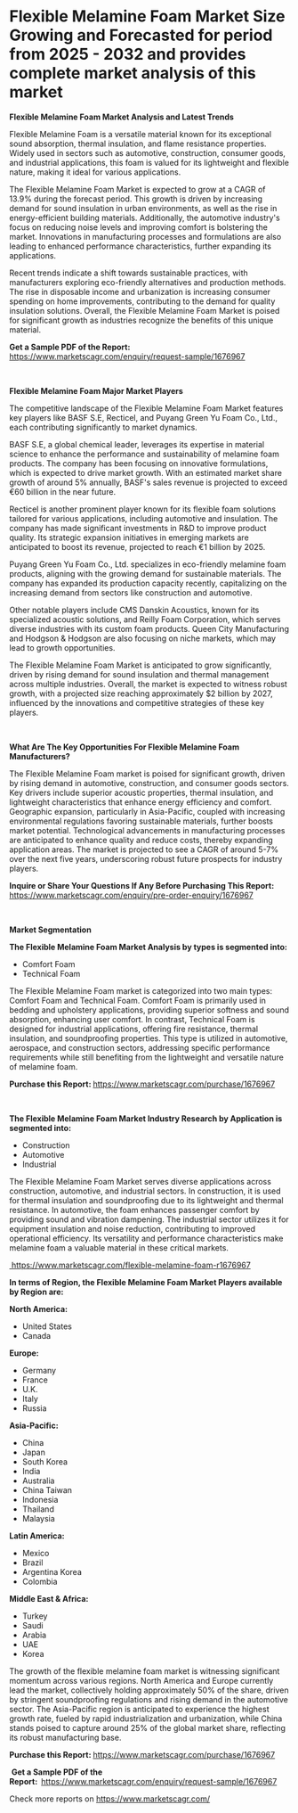 <p><h1>Flexible Melamine Foam Market Size Growing and Forecasted for period from 2025 - 2032 and provides complete market analysis of this market</h1></p><p><strong>Flexible Melamine Foam Market Analysis and Latest Trends</strong></p>
<p><p>Flexible Melamine Foam is a versatile material known for its exceptional sound absorption, thermal insulation, and flame resistance properties. Widely used in sectors such as automotive, construction, consumer goods, and industrial applications, this foam is valued for its lightweight and flexible nature, making it ideal for various applications.</p><p>The Flexible Melamine Foam Market is expected to grow at a CAGR of 13.9% during the forecast period. This growth is driven by increasing demand for sound insulation in urban environments, as well as the rise in energy-efficient building materials. Additionally, the automotive industry's focus on reducing noise levels and improving comfort is bolstering the market. Innovations in manufacturing processes and formulations are also leading to enhanced performance characteristics, further expanding its applications.</p><p>Recent trends indicate a shift towards sustainable practices, with manufacturers exploring eco-friendly alternatives and production methods. The rise in disposable income and urbanization is increasing consumer spending on home improvements, contributing to the demand for quality insulation solutions. Overall, the Flexible Melamine Foam Market is poised for significant growth as industries recognize the benefits of this unique material.</p></p>
<p><strong>Get a Sample PDF of the Report:&nbsp;</strong> <a href="https://www.marketscagr.com/enquiry/request-sample/1676967?utm_campaign=2948&utm_medium=2&utm_source=Github&utm_content=ia&utm_term=24032025&utm_id=flexible-melamine-foam">https://www.marketscagr.com/enquiry/request-sample/1676967</a></p>
<p>&nbsp;</p>
<p><strong>Flexible Melamine Foam Major Market Players</strong></p>
<p><p>The competitive landscape of the Flexible Melamine Foam Market features key players like BASF S.E, Recticel, and Puyang Green Yu Foam Co., Ltd., each contributing significantly to market dynamics.</p><p>BASF S.E, a global chemical leader, leverages its expertise in material science to enhance the performance and sustainability of melamine foam products. The company has been focusing on innovative formulations, which is expected to drive market growth. With an estimated market share growth of around 5% annually, BASF's sales revenue is projected to exceed €60 billion in the near future.</p><p>Recticel is another prominent player known for its flexible foam solutions tailored for various applications, including automotive and insulation. The company has made significant investments in R&D to improve product quality. Its strategic expansion initiatives in emerging markets are anticipated to boost its revenue, projected to reach €1 billion by 2025.</p><p>Puyang Green Yu Foam Co., Ltd. specializes in eco-friendly melamine foam products, aligning with the growing demand for sustainable materials. The company has expanded its production capacity recently, capitalizing on the increasing demand from sectors like construction and automotive.</p><p>Other notable players include CMS Danskin Acoustics, known for its specialized acoustic solutions, and Reilly Foam Corporation, which serves diverse industries with its custom foam products. Queen City Manufacturing and Hodgson & Hodgson are also focusing on niche markets, which may lead to growth opportunities.</p><p>The Flexible Melamine Foam Market is anticipated to grow significantly, driven by rising demand for sound insulation and thermal management across multiple industries. Overall, the market is expected to witness robust growth, with a projected size reaching approximately $2 billion by 2027, influenced by the innovations and competitive strategies of these key players.</p></p>
<p>&nbsp;</p>
<p><strong>What Are The Key Opportunities For Flexible Melamine Foam Manufacturers?</strong></p>
<p><p>The Flexible Melamine Foam market is poised for significant growth, driven by rising demand in automotive, construction, and consumer goods sectors. Key drivers include superior acoustic properties, thermal insulation, and lightweight characteristics that enhance energy efficiency and comfort. Geographic expansion, particularly in Asia-Pacific, coupled with increasing environmental regulations favoring sustainable materials, further boosts market potential. Technological advancements in manufacturing processes are anticipated to enhance quality and reduce costs, thereby expanding application areas. The market is projected to see a CAGR of around 5-7% over the next five years, underscoring robust future prospects for industry players.</p></p>
<p><strong>Inquire or Share Your Questions If Any Before Purchasing This Report:</strong> <a href="https://www.marketscagr.com/enquiry/pre-order-enquiry/1676967?utm_campaign=2948&utm_medium=2&utm_source=Github&utm_content=ia&utm_term=24032025&utm_id=flexible-melamine-foam">https://www.marketscagr.com/enquiry/pre-order-enquiry/1676967</a></p>
<p>&nbsp;</p>
<p><strong>Market Segmentation</strong></p>
<p><strong>The Flexible Melamine Foam Market Analysis by types is segmented into:</strong></p>
<p><ul><li>Comfort Foam</li><li>Technical Foam</li></ul></p>
<p><p>The Flexible Melamine Foam market is categorized into two main types: Comfort Foam and Technical Foam. Comfort Foam is primarily used in bedding and upholstery applications, providing superior softness and sound absorption, enhancing user comfort. In contrast, Technical Foam is designed for industrial applications, offering fire resistance, thermal insulation, and soundproofing properties. This type is utilized in automotive, aerospace, and construction sectors, addressing specific performance requirements while still benefiting from the lightweight and versatile nature of melamine foam.</p></p>
<p><strong>Purchase this Report:&nbsp;</strong><a href="https://www.marketscagr.com/purchase/1676967?utm_campaign=2948&utm_medium=2&utm_source=Github&utm_content=ia&utm_term=24032025&utm_id=flexible-melamine-foam">https://www.marketscagr.com/purchase/1676967</a></p>
<p>&nbsp;</p>
<p><strong>The Flexible Melamine Foam Market Industry Research by Application is segmented into:</strong></p>
<p><ul><li>Construction</li><li>Automotive</li><li>Industrial</li></ul></p>
<p><p>The Flexible Melamine Foam Market serves diverse applications across construction, automotive, and industrial sectors. In construction, it is used for thermal insulation and soundproofing due to its lightweight and thermal resistance. In automotive, the foam enhances passenger comfort by providing sound and vibration dampening. The industrial sector utilizes it for equipment insulation and noise reduction, contributing to improved operational efficiency. Its versatility and performance characteristics make melamine foam a valuable material in these critical markets.</p></p>
<p><a href="https://www.marketscagr.com/flexible-melamine-foam-r1676967?utm_campaign=2948&utm_medium=2&utm_source=Github&utm_content=ia&utm_term=24032025&utm_id=flexible-melamine-foam">&nbsp;https://www.marketscagr.com/flexible-melamine-foam-r1676967</a></p>
<p><strong>In terms of Region, the Flexible Melamine Foam Market Players available by Region are:</strong></p>
<p>
    <p> <strong> North America: </strong>
        <ul>
            <li>United States</li>
            <li>Canada</li>
        </ul>
        </p> 
    <p> <strong> Europe: </strong>
        <ul>
            <li>Germany</li>
            <li>France</li>
            <li>U.K.</li>
            <li>Italy</li>
            <li>Russia</li>
        </ul>
        </p> 
    <p> <strong> Asia-Pacific: </strong>
        <ul>
            <li>China</li>
            <li>Japan</li>
            <li>South Korea</li>
            <li>India</li>
            <li>Australia</li>
            <li>China Taiwan</li>
            <li>Indonesia</li>
            <li>Thailand</li>
            <li>Malaysia</li>
        </ul>
        </p> 
    <p> <strong> Latin America: </strong>
        <ul>
            <li>Mexico</li>
            <li>Brazil</li>
            <li>Argentina Korea</li>
            <li>Colombia</li>
        </ul>
        </p> 
    <p> <strong> Middle East & Africa: </strong>
        <ul>
            <li>Turkey</li>
            <li>Saudi</li>
            <li>Arabia</li>
            <li>UAE</li>
            <li>Korea</li>
        </ul>
    </p>
    </p>
<p><p>The growth of the flexible melamine foam market is witnessing significant momentum across various regions. North America and Europe currently lead the market, collectively holding approximately 50% of the share, driven by stringent soundproofing regulations and rising demand in the automotive sector. The Asia-Pacific region is anticipated to experience the highest growth rate, fueled by rapid industrialization and urbanization, while China stands poised to capture around 25% of the global market share, reflecting its robust manufacturing base.</p></p>
<p><strong>Purchase this Report: </strong><a href="https://www.marketscagr.com/purchase/1676967?utm_campaign=2948&utm_medium=2&utm_source=Github&utm_content=ia&utm_term=24032025&utm_id=flexible-melamine-foam">https://www.marketscagr.com/purchase/1676967</a></p>
<p>&nbsp;<strong>Get a Sample PDF of the Report:&nbsp;&nbsp;</strong><a href="https://www.marketscagr.com/enquiry/request-sample/1676967?utm_campaign=2948&utm_medium=2&utm_source=Github&utm_content=ia&utm_term=24032025&utm_id=flexible-melamine-foam">https://www.marketscagr.com/enquiry/request-sample/1676967</a></p>
<p><strong></strong></p>
<p>Check more reports on <a href="https://www.marketscagr.com/?utm_campaign=2948&utm_medium=2&utm_source=Github&utm_content=ia&utm_term=24032025&utm_id=flexible-melamine-foam">https://www.marketscagr.com/</a></p>